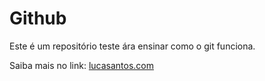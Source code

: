 # Github

Este é um repositório teste ára ensinar como o git funciona.

Saiba mais no link: [lucasantos.com](http://lucasantos.com) 
